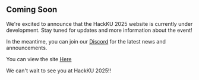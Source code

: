 ## Coming Soon

We're excited to announce that the HackKU 2025 website is currently under development. Stay tuned for updates and more information about the event!

In the meantime, you can join our [Discord](https://discord.gg/crcQ7uTvrk) for the latest news and announcements.

You can view the site [Here](https://the-hackku.github.io/hackku25-website/)

We can't wait to see you at HackKU 2025!!
